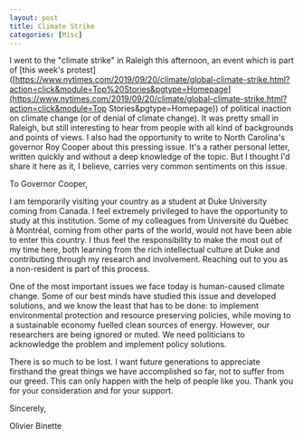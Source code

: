 ```yaml
---
layout: post
title: Climate Strike
categories: [Misc]
---
```


I went to the "climate strike" in Raleigh this afternoon, an event which is part of [this week's protest]([https://www.nytimes.com/2019/09/20/climate/global-climate-strike.html?action=click&module=Top%20Stories&pgtype=Homepage](https://www.nytimes.com/2019/09/20/climate/global-climate-strike.html?action=click&module=Top Stories&pgtype=Homepage)) of political inaction on climate change (or of denial of climate change). It was pretty small in Raleigh, but still interesting to hear from people with all kind of backgrounds and points of views. I also had the opportunity to write to North Carolina's governor Roy Cooper about this pressing issue. It's a rather personal letter, written quickly and without a deep knowledge of the topic. But I thought I'd share it here as it, I believe, carries very common sentiments on this issue.

<!--more-->

To Governor Cooper,



I am temporarily visiting your country as a student at Duke University coming from Canada. I feel extremely privileged to have the opportunity to study at this institution. Some of my colleagues from Université du Québec à Montréal, coming from other parts of the world, would not have been able to enter this country. I thus feel the responsibility to make the most out of my time here, both learning from the rich intellectual culture at Duke and contributing through my research and involvement. Reaching out to you as a non-resident is part of this process.

One of the most important issues we face today is human-caused climate change. Some of our best minds have studied this issue and developed solutions, and we know the least that has to be done: to implement environmental protection and resource preserving policies, while moving to a sustainable economy fuelled clean sources of energy. However, our researchers are being ignored or muted. We need politicians to acknowledge the problem and implement policy solutions.

There is so much to be lost. I want future generations to appreciate firsthand the great things we have accomplished so far, not to suffer from our greed. This can only happen with the help of people like you. Thank you for your consideration and for your support.



Sincerely,

Olivier Binette